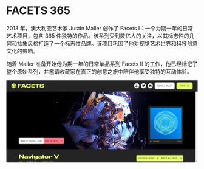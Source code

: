 # FACETS 365

2013 年，澳大利亚艺术家 Justin Maller 创作了 Facets I：一个为期一年的日常艺术项目，包含 365 件独特的作品。该系列受到数亿人的关注，以其标志性的几何和抽象风格打造了一个标志性品牌。该项目巩固了他对视觉艺术世界和科技创意文化的影响。

随着 Maller 准备开始他为期一年的日常单品系列 Facets II 的工作，他已经标记了整个原始系列，并邀请收藏家在真正的创意之旅中陪伴他享受独特的互动体验。

![nft](51431234113_new.png)

